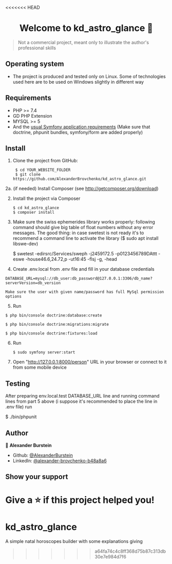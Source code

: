 <<<<<<< HEAD
<h1 align="center">Welcome to kd_astro_glance 👋</h1>
<p>
</p>

> Not a commercial project, meant only to illustrate the author's professional skills

## Operating system

- The project is produced and tested only on Linux.
    Some of technologies used here are to be used on Windows slightly in different way

## Requirements

- PHP >= 7.4
- GD PHP Extension
- MYSQL >= 5
- And the [usual Symfony application requirements](https://symfony.com/doc/current/reference/requirements)
 (Make sure that doctrine, phpunit bundles, symfony/form are added properly)

## Install

1. Clone the project from GitHub:

        $ cd YOUR_WEBSITE_FOLDER
        $ git clone https://github.com/AlexanderBrovchenko/kd_astro_glance.git

 2a. (if needed) Install Composer (see http://getcomposer.org/download)

 2. Install the project via Composer

        $ cd kd_astro_glance
        $ composer install

 3. Make sure the swiss ephemerides library works properly:
    following command should give big table of float numbers without any error messages.
    The good thing: in case swetest is not ready it's to recommend a command line to activate the library ($ sudo apt install libswe-dev)

    $ swetest -edirsrc/Services/sweph -j2459172.5 -p0123456789DAttt -eswe -house46.6,24.72,p -ut16:45 -flsj -g, -head

  4. Create .env.local from .env file and fill in your database credentials

    DATABASE_URL=mysql://db_user:db_password@127.0.0.1:3306/db_name?serverVersion=db_version

    Make sure the user with given name/password has full MySql permission options

   5. Run

    $ php bin/console doctrine:database:create

    $ php bin/console doctrine:migrations:migrate

    $ php bin/console doctrine:fixtures:load

 6. Run

        $ sudo symfony server:start

 7. Open "http://127.0.0.1:8000/person" URL in your browser or connect to it from some mobile device

## Testing

After preparing env.local.test DATABASE_URL line and running command lines from part 5 above
(i suppose it's recommended to place the line in .env file) run

  $ ./bin/phpunit

 ## Author

👤 **Alexander Burstein**

* Github: [@AlexanderBurstein](https://github.com/AlexanderBurstein)
* LinkedIn: [@alexander-brovchenko-b48a8a6](https://linkedin.com/in/alexander-brovchenko-b48a8a6)

## Show your support

Give a ⭐️ if this project helped you!
=======
# kd_astro_glance
A simple natal horoscopes builder with some explanations giving
>>>>>>> a64fa74c4c8ff368d75b87c313db30e7e984d7f6
